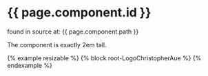 # {{ page.component.id }}

found in source at: {{ page.component.path }}

The component is exactly 2em tall.

{% example resizable %}
  {% block root-LogoChristopherAue %}
{% endexample %}